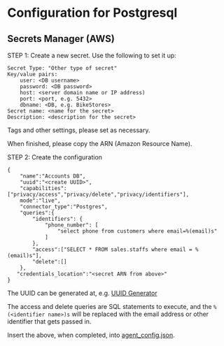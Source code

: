 # Configuration for Postgresql

## Secrets Manager (AWS)

STEP 1: Create a new secret. Use the following to set it up:

    Secret Type: "Other type of secret"
    Key/value pairs:
        user: <DB username>
        password: <DB password>
        host: <server domain name or IP address)
        port: <port, e.g. 5432>
        dbname: <DB, e.g. BikeStores>
    Secret name: <name for the secret>
    Description: <description for the secret>

Tags and other settings, please set as necessary.

When finished, please copy the ARN (Amazon Resource Name).

STEP 2: Create the configuration

    {
        "name":"Accounts DB",
        "uuid":"<create UUID>",
        "capabilities":["privacy/access","privacy/delete","privacy/identifiers"],
        mode":"live",
        "connector_type":"Postgres",
        "queries":{
            "identifiers": {
                "phone_number": [
                    "select phone from customers where email=%(email)s"
                ]
            },
            "access":["SELECT * FROM sales.staffs where email = %(email)s"],
            "delete":[]
        },
       "credentials_location":"<secret ARN from above>"
    }

The UUID can be generated at, e.g. [UUID Generator](https://www.uuidgenerator.net/)

The access and delete queries are SQL statements to execute, and the ``%(<identifier name>)s``
will be replaced with the email address or other identifier that gets passed in.

Insert the above, when completed, into [agent_config.json](examples/agent_config.json).
